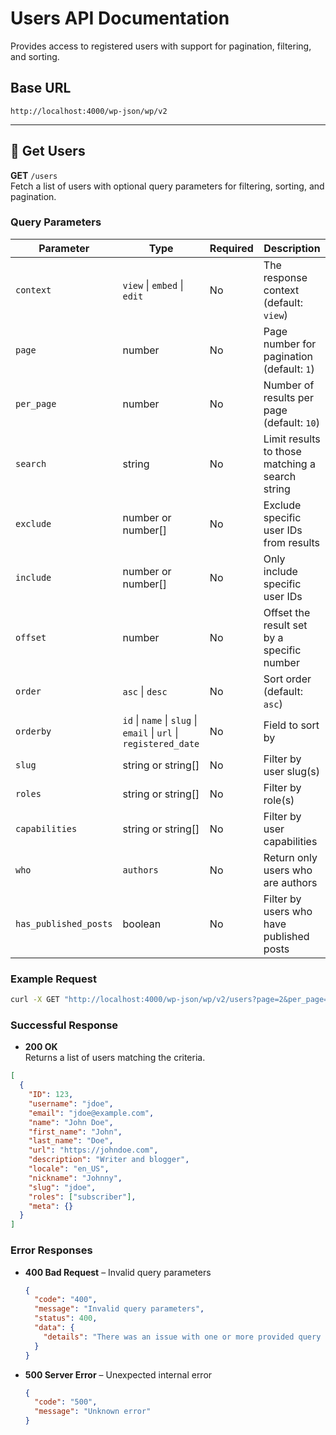 # Users API Documentation

Provides access to registered users with support for pagination, filtering, and sorting.

## Base URL

```
http://localhost:4000/wp-json/wp/v2
```

---

## 📄 Get Users

**GET** `/users`  
Fetch a list of users with optional query parameters for filtering, sorting, and pagination.

### Query Parameters

| Parameter           | Type                        | Required | Description                                                                 |
|---------------------|-----------------------------|----------|-----------------------------------------------------------------------------|
| `context`           | `view` \| `embed` \| `edit` | No       | The response context (default: `view`)                                      |
| `page`              | number                      | No       | Page number for pagination (default: `1`)                                   |
| `per_page`          | number                      | No       | Number of results per page (default: `10`)                                  |
| `search`            | string                      | No       | Limit results to those matching a search string                             |
| `exclude`           | number or number[]          | No       | Exclude specific user IDs from results                                      |
| `include`           | number or number[]          | No       | Only include specific user IDs                                              |
| `offset`            | number                      | No       | Offset the result set by a specific number                                  |
| `order`             | `asc` \| `desc`             | No       | Sort order (default: `asc`)                                                 |
| `orderby`           | `id` \| `name` \| `slug` \| `email` \| `url` \| `registered_date` | No | Field to sort by                                             |
| `slug`              | string or string[]          | No       | Filter by user slug(s)                                                      |
| `roles`             | string or string[]          | No       | Filter by role(s)                                                           |
| `capabilities`      | string or string[]          | No       | Filter by user capabilities                                                 |
| `who`               | `authors`                   | No       | Return only users who are authors                                           |
| `has_published_posts` | boolean                   | No       | Filter by users who have published posts                                    |

### Example Request

```bash
curl -X GET "http://localhost:4000/wp-json/wp/v2/users?page=2&per_page=5&roles=subscriber"
```

### Successful Response

- **200 OK**  
Returns a list of users matching the criteria.

```json
[
  {
    "ID": 123,
    "username": "jdoe",
    "email": "jdoe@example.com",
    "name": "John Doe",
    "first_name": "John",
    "last_name": "Doe",
    "url": "https://johndoe.com",
    "description": "Writer and blogger",
    "locale": "en_US",
    "nickname": "Johnny",
    "slug": "jdoe",
    "roles": ["subscriber"],
    "meta": {}
  }
]
```

### Error Responses

- **400 Bad Request** – Invalid query parameters  
  ```json
  {
    "code": "400",
    "message": "Invalid query parameters",
    "status": 400,
    "data": {
      "details": "There was an issue with one or more provided query parameters."
    }
  }
  ```

- **500 Server Error** – Unexpected internal error  
  ```json
  {
    "code": "500",
    "message": "Unknown error"
  }
  ```